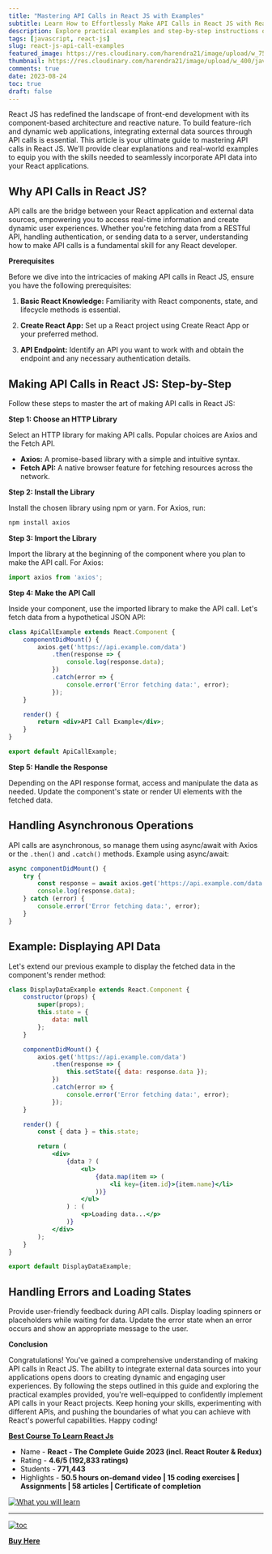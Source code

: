 ```yaml
---
title: "Mastering API Calls in React JS with Examples"
subtitle: Learn How to Effortlessly Make API Calls in React JS with Real-World Examples
description: Explore practical examples and step-by-step instructions on performing React JS API calls for dynamic web applications. Unlock the potential of API integration in your React projects.
tags: [javascript, react-js]
slug: react-js-api-call-examples
featured_image: https://res.cloudinary.com/harendra21/image/upload/w_750/javascriptwithexample/API_Calls_in_React_JS_ihihco.png
thumbnail: https://res.cloudinary.com/harendra21/image/upload/w_400/javascriptwithexample/API_Calls_in_React_JS_ihihco.png
comments: true
date: 2023-08-24
toc: true
draft: false
---
```


React JS has redefined the landscape of front-end development with its component-based architecture and reactive nature. To build feature-rich and dynamic web applications, integrating external data sources through API calls is essential. This article is your ultimate guide to mastering API calls in React JS. We'll provide clear explanations and real-world examples to equip you with the skills needed to seamlessly incorporate API data into your React applications.

## Why API Calls in React JS?

API calls are the bridge between your React application and external data sources, empowering you to access real-time information and create dynamic user experiences. Whether you're fetching data from a RESTful API, handling authentication, or sending data to a server, understanding how to make API calls is a fundamental skill for any React developer.

**Prerequisites**

Before we dive into the intricacies of making API calls in React JS, ensure you have the following prerequisites:

1. **Basic React Knowledge:** Familiarity with React components, state, and lifecycle methods is essential.

2. **Create React App:** Set up a React project using Create React App or your preferred method.

3. **API Endpoint:** Identify an API you want to work with and obtain the endpoint and any necessary authentication details.

## Making API Calls in React JS: Step-by-Step

Follow these steps to master the art of making API calls in React JS:

**Step 1: Choose an HTTP Library**

Select an HTTP library for making API calls. Popular choices are Axios and the Fetch API.

- **Axios:** A promise-based library with a simple and intuitive syntax.
- **Fetch API:** A native browser feature for fetching resources across the network.

**Step 2: Install the Library**

Install the chosen library using npm or yarn. For Axios, run:
```bash
npm install axios
```

**Step 3: Import the Library**

Import the library at the beginning of the component where you plan to make the API call. For Axios:
```jsx
import axios from 'axios';
```

**Step 4: Make the API Call**

Inside your component, use the imported library to make the API call. Let's fetch data from a hypothetical JSON API:
```jsx
class ApiCallExample extends React.Component {
    componentDidMount() {
        axios.get('https://api.example.com/data')
            .then(response => {
                console.log(response.data);
            })
            .catch(error => {
                console.error('Error fetching data:', error);
            });
    }

    render() {
        return <div>API Call Example</div>;
    }
}

export default ApiCallExample;
```

**Step 5: Handle the Response**

Depending on the API response format, access and manipulate the data as needed. Update the component's state or render UI elements with the fetched data.

## Handling Asynchronous Operations

API calls are asynchronous, so manage them using async/await with Axios or the `.then()` and `.catch()` methods. Example using async/await:
```jsx
async componentDidMount() {
    try {
        const response = await axios.get('https://api.example.com/data');
        console.log(response.data);
    } catch (error) {
        console.error('Error fetching data:', error);
    }
}
```

## Example: Displaying API Data

Let's extend our previous example to display the fetched data in the component's render method:

```jsx
class DisplayDataExample extends React.Component {
    constructor(props) {
        super(props);
        this.state = {
            data: null
        };
    }

    componentDidMount() {
        axios.get('https://api.example.com/data')
            .then(response => {
                this.setState({ data: response.data });
            })
            .catch(error => {
                console.error('Error fetching data:', error);
            });
    }

    render() {
        const { data } = this.state;

        return (
            <div>
                {data ? (
                    <ul>
                        {data.map(item => (
                            <li key={item.id}>{item.name}</li>
                        ))}
                    </ul>
                ) : (
                    <p>Loading data...</p>
                )}
            </div>
        );
    }
}

export default DisplayDataExample;
```

## Handling Errors and Loading States

Provide user-friendly feedback during API calls. Display loading spinners or placeholders while waiting for data. Update the error state when an error occurs and show an appropriate message to the user.

**Conclusion**

Congratulations! You've gained a comprehensive understanding of making API calls in React JS. The ability to integrate external data sources into your applications opens doors to creating dynamic and engaging user experiences. By following the steps outlined in this guide and exploring the practical examples provided, you're well-equipped to confidently implement API calls in your React projects. Keep honing your skills, experimenting with different APIs, and pushing the boundaries of what you can achieve with React's powerful capabilities. Happy coding!


**[Best Course To Learn React Js](https://ekaro.in/enkr20230822s32493941)**
- Name - **React - The Complete Guide 2023 (incl. React Router & Redux)**
- Rating - **4.6/5 (192,833 ratings)**
- Students - **771,443**
- Highlights - **50.5 hours on-demand video | 15 coding exercises | Assignments | 58 articles | Certificate of completion**

[![What you will learn](https://res.cloudinary.com/harendra21/image/upload/v1692706910/javascriptwithexample/React_course_ioskno.png)](https://ekaro.in/enkr20230822s32493941)

-----

[![toc](https://res.cloudinary.com/harendra21/image/upload/v1692706910/javascriptwithexample/react_course_wl13cv.png)](https://ekaro.in/enkr20230822s32493941)

**[Buy Here](https://ekaro.in/enkr20230822s32493941)**